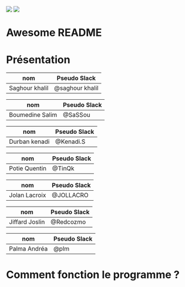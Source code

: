 <img src="https://cloud.githubusercontent.com/assets/27655/5792399/fd5d076e-9f59-11e4-826c-22c311e38356.png" align="center" />
<img src="https://www.rbcafe.fr/wp-content/uploads/nokogiri.png" align="center" />


# Awesome README

# Présentation
nom            | Pseudo Slack
 ------------  | -------------
Saghour khalil | @saghour khalil

nom            | Pseudo Slack
  ------------ | -------------
Boumedine Salim| @SaSSou

nom            | Pseudo Slack
 ------------  | -------------
Durban kenadi  | @Kenadi.S

nom            | Pseudo Slack
  ------------ | -------------
Potie Quentin  | @TinQk

nom            | Pseudo Slack
 ------------  | -------------
Jolan Lacroix  | @JOLLACRO

nom            | Pseudo Slack
  ------------ | -------------
Jiffard Joslin | @Redcozmo

nom            | Pseudo Slack
  ------------ | -------------
Palma Andréa   | @plm


# Comment fonction le programme ?

